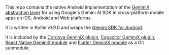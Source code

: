 This repo contains the native Android implementation of the [GeminiX abstraction layer](https://github.com/dpa99c/gemini-x) for using Google's Gemini AI SDK in cross-platform mobile apps on iOS, Android and Web platforms.

It is written in Kotlin v1.9.0 and wraps the [Gemini SDK for Android](https://ai.google.dev/tutorials/android_quickstart#kotlin).

It is included by the [Cordova GeminiX plugin](https://github.com/dpa99c/cordova-plugin-gemini-x), [Capacitor GeminiX plugin](https://github.com/dpa99c/capacitor-plugin-gemini-x), [React Native GeminiX module](https://github.com/dpa99c/react-native-gemini-x) and [Flutter GeminiX module](https://github.com/dpa99c/flutter-gemini-x) as a Git submodule.

